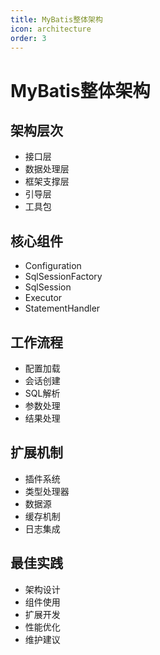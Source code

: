 ```yaml
---
title: MyBatis整体架构
icon: architecture
order: 3
---
```


# MyBatis整体架构

## 架构层次
- 接口层
- 数据处理层
- 框架支撑层
- 引导层
- 工具包

## 核心组件
- Configuration
- SqlSessionFactory
- SqlSession
- Executor
- StatementHandler

## 工作流程
- 配置加载
- 会话创建
- SQL解析
- 参数处理
- 结果处理

## 扩展机制
- 插件系统
- 类型处理器
- 数据源
- 缓存机制
- 日志集成

## 最佳实践
- 架构设计
- 组件使用
- 扩展开发
- 性能优化
- 维护建议
